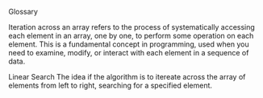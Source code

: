 Glossary

Iteration across an array
refers to the process of systematically accessing each element in an array, one by one, to perform some operation on each element. This is a fundamental concept in programming, used when you need to examine, modify, or interact with each element in a sequence of data.

Linear Search 
The idea if the algorithm is to itereate across the array of elements from left to right, searching for a specified element. 